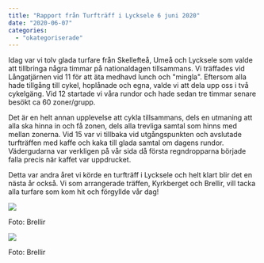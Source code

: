 ```yaml
---
title: "Rapport från Turfträff i Lycksele 6 juni 2020"
date: "2020-06-07"
categories: 
  - "okategoriserade"
---
```


Idag var vi tolv glada turfare från Skellefteå, Umeå och Lycksele som valde att tillbringa några timmar på nationaldagen tillsammans. Vi träffades vid Långatjärnen vid 11 för att äta medhavd lunch och "mingla". Eftersom alla hade tillgång till cykel, hoplånade och egna, valde vi att dela upp oss i två cykelgäng. Vid 12 startade vi våra rundor och hade sedan tre timmar senare besökt ca 60 zoner/grupp.

Det är en helt annan upplevelse att cykla tillsammans, dels en utmaning att alla ska hinna in och få zonen, dels alla trevliga samtal som hinns med mellan zonerna. Vid 15 var vi tillbaka vid utgångspunkten och avslutade turfträffen med kaffe och kaka till glada samtal om dagens rundor. Vädergudarna var verkligen på vår sida då första regndropparna började falla precis när kaffet var uppdrucket.

Detta var andra året vi körde en turfträff i Lycksele och helt klart blir det en nästa år också. Vi som arrangerade träffen, Kyrkberget och Brellir, vill tacka alla turfare som kom hit och förgyllde vår dag!

![](http://www.turfvasterbotten.se/wp-content/uploads/2020/06/102414159_257633132124031_1109481232969196102_n.jpg?w=750)

Foto: Brellir

![](http://www.turfvasterbotten.se/wp-content/uploads/2020/06/102359490_271989350522528_5738216764307518622_n.jpg?w=750)

Foto: Brellir
